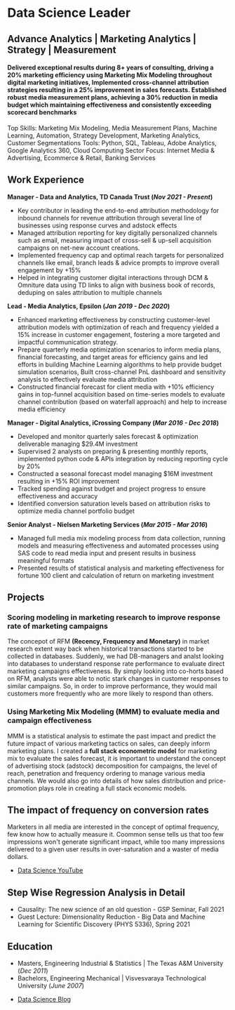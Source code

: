 # Data Science Leader
## Advance Analytics | Marketing Analytics | Strategy | Measurement

#### Delivered exceptional results during 8+ years of consulting, driving a 20% marketing efficiency using Marketing Mix Modeling throughout digital marketing initiatives, Implemented cross-channel attribution strategies resulting in a 25% improvement in sales forecasts. Established robust media measurement plans, achieving a 30% reduction in media budget which maintaining effectiveness and consistently exceeding scorecard benchmarks

Top Skills: Marketing Mix Modeling, Media Measurement Plans, Machine Learning, Automation, Strategy Development, Marketing Analytics, Customer Segmentations
Tools: Python, SQL, Tableau, Adobe Analytics, Google Analytics 360, Cloud Computing
Sector Focus: Internet Media & Advertising, Ecommerce & Retail, Banking Services

## Work Experience
**Manager - Data and Analytics, TD Canada Trust (_Nov 2021 - Present_)**
- Key contributor in leading the end-to-end attribution methodology for inbound channels for revenue attribution through several line of businesses using response curves and adstock effects
- Managed attribution reporting for key digitally personalized channels such as email, measuring impact of cross-sell & up-sell acquisition campaigns on net-new account creations.
- Implemented frequency cap and optimal reach targets for personalized channels like email, branch leads & advice prompts to improve overall engagement by +15%
- Helped in integrating customer digital interactions through DCM & Omniture data using TD links to align with business book of records, deduping on sales attribution to multiple channels

**Lead - Media Analytics, Epsilon (_Jan 2019 - Dec 2020_)**
- Enhanced marketing effectiveness by constructing customer-level attribution models with optimization of reach and frequency yielded a 15% increase in customer engagement, fostering a more targeted and impactful communication strategy.
- Prepare quarterly media optimization scenarios to inform media plans, financial forecasting, and target areas for efficiency gains and led efforts in building Machine Learning algorithms to help provide budget simulation scenarios, Built cross-channel PnL dashboard and sensitivity analysis to effectively evaluate media attribution
- Constructed financial forecast for client media with +10% efficiency gains in top-funnel acquisition based on time-series models to evaluate channel contribution (based on waterfall approach) and help to increase media efficiency

**Manager - Digital Analytics, iCrossing Company (_Mar 2016 - Dec 2018_)**
- Developed and monitor quarterly sales forecast & optimization deliverable managing $29.4M investment
- Supervised 2 analysts on preparing & presenting monthly reports, implemented python code & APIs integration by reducing reporting cycle by 20%
- Constructed a seasonal forecast model managing $16M investment resulting in +15% ROI improvement
- Tracked spending against budget and project progress to ensure effectiveness and accuracy
- Identified conversion saturation levels based on attribution risks to optimize media channel portfolio budget

**Senior Analyst - Nielsen Marketing Services (_Mar 2015 - Mar 2016_)**
- Managed full media mix modeling process from data collection, running models and measuring effectiveness and automated processes using SAS code to read media input and present results in business meaningful formats
- Presented results of statistical analysis and marketing effectiveness for fortune 100 client and calculation of return on marketing investment

## Projects
### Scoring modeling in marketing research to improve response rate of marketing campaigns
<!-- [Publication](https://www.mdpi.com/1424-8220/22/8/3048) -->

The concepot of RFM **(Recency, Frequency and Monetary)** in market research extent way back when historical transactions started to be collected in databases. Suddenly, we had DB-managers and analst looking into databases to understand response rate performance to evaluate direct marketing campaigns effectiveness. By simply looking into co-horts based on RFM, analysts were able to notic stark changes in customer responses to similar campaigns. So, in order to improve performance, they would mail customers more frequently who are more likely to respond than others.

### Using Marketing Mix Modeling (MMM) to evaluate media and campaign effectiveness
<!-- [Publication](https://www.mdpi.com/1424-8220/22/11/4240) -->

MMM is a statistical analysis to estimate the past impact and predict the future impact of various marketing tactics on sales, can deeply inform marketing plans.
I created a **full stack econometric model** for marketing mix to evaluate the sales forecast, it is important to understand the concept of advertising stock (adstock) decomposition for campaigns, the level of reach, penetration and frequency ordering to manage various media channels. We would also go into details of how sales distribution and price-promotion plays role in creating a full stack economic models.

<!-- ![Bike Study](/assets/img/bike_study.jpeg) -->

## The impact of frequency on conversion rates
Marketers in all media are interested in the concept of optimal frequency, few know how to actually measure it. Coommon sense tells us that too few impressions won't generate significant impact, while too many impressions delivered to a given user results in over-saturation and a waster of media dollars.

- [Data Science YouTube](https://www.youtube.com/channel/UCa9gErQ9AE5jT2DZLjXBIdA)

## Step Wise Regression Analysis in Detail
- Causality: The new science of an old question - GSP Seminar, Fall 2021
- Guest Lecture: Dimensionality Reduction - Big Data and Machine Learning for Scientific Discovery (PHYS 5336), Spring 2021

## Education
- Masters, Engineering Industrial & Statistics | The Texas A&M University (_Dec 2011_)
- Bachelors, Engineering Mechanical | Visvesvaraya Technological University (_June 2007_)

<!--
## Publications
1. Talebi S., Lary D.J., Wijeratne L. OH., and Lary, T. Modeling Autonomic Pupillary Responses from External Stimuli Using Machine Learning (2019). DOI: 10.26717/BJSTR.2019.20.003446
2. Wijeratne, L.O.; Kiv, D.R.; Aker, A.R.; Talebi, S.; Lary, D.J. Using Machine Learning for the Calibration of Airborne Particulate Sensors. Sensors 2020, 20, 99.
3. Lary, D.J.; Schaefer, D.; Waczak, J.; Aker, A.; Barbosa, A.; Wijeratne, L.O.H.; Talebi, S.; Fernando, B.; Sadler, J.; Lary, T.; Lary, M.D. Autonomous Learning of New Environments with a Robotic Team Employing Hyper-Spectral Remote Sensing, Comprehensive In-Situ Sensing and Machine Learning. Sensors 2021, 21, 2240. https://doi.org/10.3390/s21062240
4. Zhang, Y.; Wijeratne, L.O.H.; Talebi, S.; Lary, D.J. Machine Learning for Light Sensor Calibration. Sensors 2021, 21, 6259. https://doi.org/10.3390/s21186259
5. Talebi, S.; Waczak, J.; Fernando, B.; Sridhar, A.; Lary, D.J. Data-Driven EEG Band Discovery with Decision Trees. Preprints 2022, 2022030145 (doi: 10.20944/preprints202203.0145.v1).
6. Fernando, B.A.; Sridhar, A.; Talebi, S.; Waczak, J.; Lary, D.J. Unsupervised Blink Detection Using Eye Aspect Ratio Values. Preprints 2022, 2022030200 (doi: 10.20944/preprints202203.0200.v1).
7. Talebi, S. et al. Decoding Physical and Cognitive Impacts of PM Concentrations at Ultra-fine Scales, 29 March 2022, PREPRINT (Version 1) available at Research Square [https://doi.org/10.21203/rs.3.rs-1499191/v1]
8. Lary, D.J. et al. (2022). Machine Learning, Big Data, and Spatial Tools: A Combination to Reveal Complex Facts That Impact Environmental Health. In: Faruque, F.S. (eds) Geospatial Technology for Human Well-Being and Health. Springer, Cham. https://doi.org/10.1007/978-3-030-71377-5_12
9. Wijerante, L.O.H. et al. (2022). Advancement in Airborne Particulate Estimation Using Machine Learning. In: Faruque, F.S. (eds) Geospatial Technology for Human Well-Being and Health. Springer, Cham. https://doi.org/10.1007/978-3-030-71377-5_13
-->
- [Data Science Blog](https://h-t-magarh.medium.com/)


